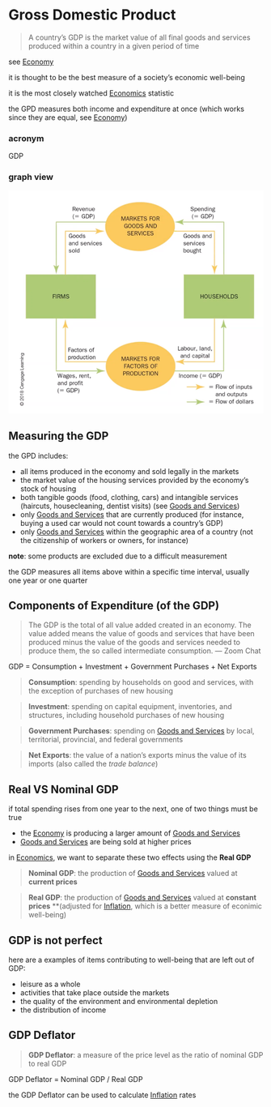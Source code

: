 # Gross Domestic Product

> A country’s GDP is the market value of all final goods and services produced within a country in a given period of time
> 

see [Economy](Economy%204debba29fe5642ff9f0b6bce799be9fa.md)

it is thought to be the best measure of a society’s economic well-being

it is the most closely watched [Economics](Economics%20606f9e38f6af45f1a1738084b9f744d0.md) statistic

the GPD measures both income and expenditure at once (which works since they are equal, see [Economy](Economy%204debba29fe5642ff9f0b6bce799be9fa.md))

### acronym

GDP

### graph view

![Untitled](Gross%20Domestic%20Product%20eda46cf7a9f64e749ab6b7a303df53eb/Untitled.png)

## Measuring the GDP

the GPD includes:

- all items produced in the economy and sold legally in the markets
- the market value of the housing services provided by the economy’s stock of housing
- both tangible goods (food, clothing, cars) and intangible services (haircuts, housecleaning, dentist visits) (see [Goods and Services](Goods%20and%20Services%201b1330b51e904b2d9ca4da265ebb7d86.md))
- only [Goods and Services](Goods%20and%20Services%201b1330b51e904b2d9ca4da265ebb7d86.md) that are currently produced (for instance, buying a used car would not count towards a country’s GDP)
- only [Goods and Services](Goods%20and%20Services%201b1330b51e904b2d9ca4da265ebb7d86.md) within the geographic area of a country (not the citizenship of workers or owners, for instance)

**note**: some products are excluded due to a difficult measurement

the GDP measures all items above within a specific time interval, usually one year or one quarter

## Components of Expenditure (of the GDP)

> The GDP is the total of all value added created in an economy. The value added means the value of goods and services that have been produced minus the value of the goods and services needed to produce them, the so called intermediate consumption. — Zoom Chat
> 

GDP = Consumption + Investment + Government Purchases + Net Exports

> **Consumption**: spending by households on good and services, with the exception of purchases of new housing
> 

> **Investment**: spending on capital equipment, inventories, and structures, including household purchases of new housing
> 

> **Government Purchases**: spending on [Goods and Services](Goods%20and%20Services%201b1330b51e904b2d9ca4da265ebb7d86.md) by local, territorial, provincial, and federal governments
> 

> **Net Exports**: the value of a nation’s exports minus the value of its imports (also called the *trade balance*)
> 

## Real VS Nominal GDP

if total spending rises from one year to the next, one of two things must be true

- the [Economy](Economy%204debba29fe5642ff9f0b6bce799be9fa.md) is producing a larger amount of [Goods and Services](Goods%20and%20Services%201b1330b51e904b2d9ca4da265ebb7d86.md)
- [Goods and Services](Goods%20and%20Services%201b1330b51e904b2d9ca4da265ebb7d86.md) are being sold at higher prices

in [Economics](Economics%20606f9e38f6af45f1a1738084b9f744d0.md), we want to separate these two effects using the **Real GDP**

> **Nominal GDP**: the production of [Goods and Services](Goods%20and%20Services%201b1330b51e904b2d9ca4da265ebb7d86.md) valued at **current prices**
> 

> **Real GDP**: the production of [Goods and Services](Goods%20and%20Services%201b1330b51e904b2d9ca4da265ebb7d86.md) valued at **constant prices** **(adjusted for [Inflation](Inflation%20dade0600a7354cc59533efb2aca44b58.md), which is a better measure of econimic well-being)
> 

## GDP is not perfect

here are a examples of items contributing to well-being that are left out of GDP:

- leisure as a whole
- activities that take place outside the markets
- the quality of the environment and environmental depletion
- the distribution of income

## GDP Deflator

> **GDP Deflator**: a measure of the price level as the ratio of nominal GDP to real GDP
> 

GDP Deflator = Nominal GDP / Real GDP

the GDP Deflator can be used to calculate [Inflation](Inflation%20dade0600a7354cc59533efb2aca44b58.md) rates